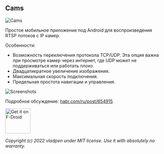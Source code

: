 ## Cams

![Cams](https://raw.githubusercontent.com/vladpen/cams/screenshots/img/cover.png)

Простое мобильное приложение под Android для воспроизведения RTSP потоков с IP камер.

Особенности:

- Возможность переключения протокола TCP/UDP.
  Эта опция важна при просмотре камер через интернет, где UDP может не поддерживаться или работать плохо.
- Двадцатикратное увеличение изображения.
- Максимальная скорость подключения.
- Предельная простота навигации и управления.

![Screenshots](https://raw.githubusercontent.com/vladpen/cams/screenshots/img/screens.png)

Подробное обсуждение: [habr.com/ru/post/654915](https://habr.com/ru/post/654915/)

[<img src="https://fdroid.gitlab.io/artwork/badge/get-it-on.png"
     alt="Get it on F-Droid"
     height="80">](https://f-droid.org/packages/com.vladpen.cams/)

*Copyright (c) 2022 vladpen under MIT license. Use it with absolutely no warranty.*
